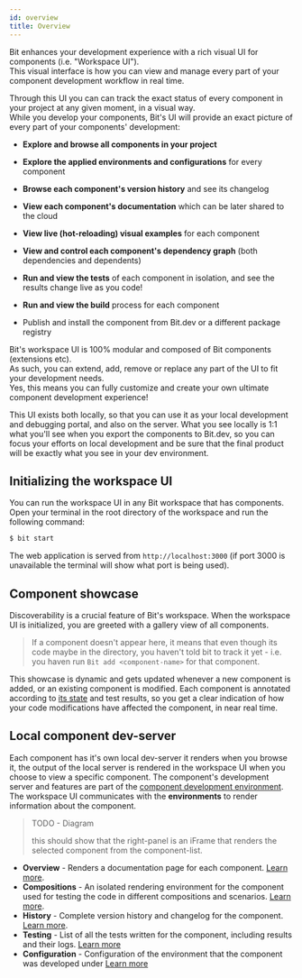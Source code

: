 ```yaml
---
id: overview
title: Overview
---
```


Bit enhances your development experience with a rich visual UI for components (i.e. "Workspace UI").  
This visual interface is how you can view and manage every part of your component development workflow in real time.

Through this UI you can can track the exact status of every component in your project at any given moment, in a visual way.  
While you develop your components, Bit's UI will provide an exact picture of every part of your components' development:  

* **Explore and browse all components in your project**

* **Explore the applied environments and configurations** for every component  

* **Browse  each component's version history** and see its changelog  

* **View each component's documentation** which can be later shared to the cloud  

* **View live (hot-reloading) visual examples** for each component  

* **View and control each component's dependency graph** (both dependencies and dependents)  

* **Run and view the tests** of each component in isolation, and see the results change live as you code!  

* **Run and view the build** process for each component  

* Publish and install the component from Bit.dev or a different package registry  

Bit's workspace UI is 100% modular and composed of Bit components (extensions etc).  
As such, you can extend, add, remove or replace any part of the UI to fit your development needs.  
Yes, this means you can fully customize and create your own ultimate component development experience!  

This UI exists both locally, so that you can use it as your local development and debugging portal, and also on the server. What you see locally is 1:1 what you'll see when you export the components to Bit.dev, so you can focus your efforts on local development and be sure that the final product will be exactly what you see in your dev environment.  

## Initializing the workspace UI  

You can run the workspace UI in any Bit workspace that has components. Open your terminal in the root directory of the workspace and run the following command:

```sh
$ bit start
```

The web application is served from `http://localhost:3000` (if port 3000 is unavailable the terminal will show what port is being used).

## Component showcase

Discoverability is a crucial feature of Bit's workspace. When the workspace UI is initialized, you are greeted with a gallery view of all components. 

> If a component doesn't appear here, it means that even though its code maybe in the directory, you haven't told bit to track it yet - i.e. you haven run `Bit add <component-name>` for that component.

This showcase is dynamic and gets updated whenever a new component is added, or an existing component is modified. Each component is annotated according to [its state](/docs/workspace/statuses) and test results, so you get a clear indication of how your code modifications have affected the component, in near real time.

## Local component dev-server

Each component has it's own local dev-server it renders when you browse it, the output of the local server is rendered in the workspace UI when you choose to view a specific component. The component's development server and features are part of the [component development environment](/docs/environment/overview). The workspace UI communicates with the **environments** to render information about the component.

> TODO - Diagram
>
> this should show that the right-panel is an iFrame that renders the selected component from the component-list.

* **Overview** - Renders a documentation page for each component. [Learn more](/docs/documentation/automated-docs).  
* **Compositions** - An isolated rendering environment for the component used for testing the code in different compositions and scenarios. [Learn more](/docs/compositions/develop-in-isolation).  
* **History** - Complete version history and changelog for the component. [Learn more](/docs/versioning/overview#building-component-history).
* **Testing** - List of all the tests written for the component, including results and their logs. [Learn more](/docs/testing/correct-link-here)
* **Configuration** - Configuration of the environment that the component was developed under [Learn more](/docs/testing/correct-link-here)
